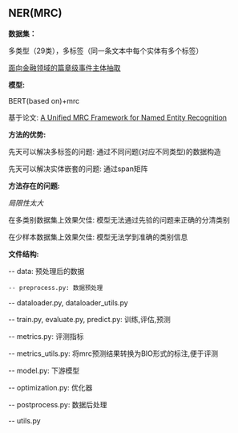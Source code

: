 ## NER(MRC)

**数据集：**

多类型（29类），多标签（同一条文本中每个实体有多个标签）

[面向金融领域的篇章级事件主体抽取](https://www.biendata.xyz/competition/ccks_2020_4_1/)

**模型:**

BERT(based on)+mrc

基于论文: [A Unified MRC Framework for Named Entity Recognition](https://arxiv.org/abs/1910.11476)

**方法的优势:**

先天可以解决多标签的问题: 通过不同问题(对应不同类型)的数据构造

先天可以解决实体嵌套的问题: 通过span矩阵

**方法存在的问题:**

*局限性太大*

在多类别数据集上效果欠佳: 模型无法通过先验的问题来正确的分清类别

在少样本数据集上效果欠佳: 模型无法学到准确的类别信息

**文件结构:**

-- data: 预处理后的数据

	-- preprocess.py: 数据预处理

-- dataloader.py, dataloader_utils.py

-- train.py, evaluate.py, predict.py: 训练,评估,预测

-- metrics.py: 评测指标

-- metrics_utils.py: 将mrc预测结果转换为BIO形式的标注,便于评测

-- model.py: 下游模型

-- optimization.py: 优化器

-- postprocess.py: 数据后处理

-- utils.py




